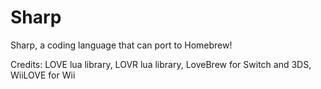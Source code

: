 # Sharp
Sharp, a coding language that can port to Homebrew!

Credits: LOVE lua library, LOVR lua library, LoveBrew for Switch and 3DS, WiiLOVE for Wii
